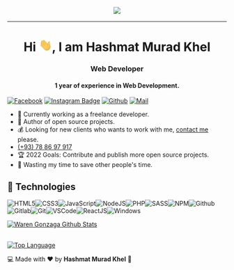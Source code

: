 
<!---
Hashmat4/Hashmat4 is a ✨ special ✨ repository because its `README.md` (this file) appears on your GitHub profile.
You can click the Preview link to take a look at your changes.
-->
<p align="center"><img src="https://images.unsplash.com/photo-1510915228340-29c85a43dcfe?ixid=MnwxMjA3fDB8MHxwaG90by1wYWdlfHx8fGVufDB8fHx8&ixlib=rb-1.2.1&auto=format&fit=crop&w=750&q=80" height="200"/>
</p>

<hr>
<h1 align="center">Hi <img src="https://raw.githubusercontent.com/ABSphreak/ABSphreak/master/gifs/Hi.gif" width="30px">, I am 
Hashmat Murad Khel</h1>
<h3 align="center">Web Developer </h3>
<h4 align="center">1 year of experience in Web Development.</h4>


[![Facebook](https://img.shields.io/badge/facebook-%231877F2.svg?&style=for-the-badge&logo=facebook&logoColor=white)](https://www.facebook.com/hashmat481)
[![Instagram Badge](https://img.shields.io/badge/-Instagram-blue?style=flat&logo=Instagram&logoColor=white)](https://www.instagram.com/hashmat.__.malik/)
[![Github](https://img.shields.io/badge/GitHub-100000?style=for-the-badge&logo=github&logoColor=white)](https://github.com/hashmat4)
[![Mail](https://img.shields.io/badge/Gmail-D14836?style=for-the-badge&logo=gmail&logoColor=white)](mailto:hashmatullahh481@gmail.com)
- :muscle: Currently working as a freelance developer.
- :gift_heart: Author of open source projects.
- :moneybag: Looking for new clients who wants to work with me, [contact me](hashmatullahh481@gmail.com) please.
- <a href="tel:+93788697917"> (+93) 78 86 97 917</a>
- :trophy: 2022 Goals: Contribute and publish more open source projects.
- :dart: Wasting my time to save other people's time.


## :wrench: Technologies

![HTML5](https://img.icons8.com/color/30/html-5.png)![CSS3](https://img.icons8.com/color/30/css3.png)![JavaScript](https://img.icons8.com/color/30/javascript.png)![NodeJS](https://img.icons8.com/color/30/nodejs.png)![PHP](https://img.icons8.com/color/30/php.png)![SASS](https://img.icons8.com/color/30/sass.png)![NPM](https://img.icons8.com/color/30/npm.png)![Github](https://img.icons8.com/material-outlined/30/github.png)![Gitlab](https://img.icons8.com/color/30/gitlab.png)![Git](https://img.icons8.com/color/30/git.png)![VSCode](https://img.icons8.com/color/30/flutter.png)![ReactJS](https://img.icons8.com/color/30/react-native.png)![Windows](https://img.icons8.com/color/30/console.png)

[![Waren Gonzaga Github Stats](https://github-readme-stats.vercel.app/api?username=hashmat4&count_private=true&theme=chartreuse-dark)](https://github-readme-stats.vercel.app/api?username=hashmat4&count_private=true&theme=chartreuse-dark) <br/><br/>

[![Top Language](https://github-readme-stats.vercel.app/api/top-langs/?username=hashmat4&layout=compact&theme=chartreuse-dark)](https://github-readme-stats.vercel.app/api/top-langs/?username=hashmat4&theme=chartreuse-dark)

</details>

 
:computer: Made with :heart: by **Hashmat Murad Khel**  :pray:
